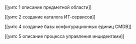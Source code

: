 [[уитс 1 описание предметной области]]

[[уитс 2 создание каталога ИТ-сервисов]]

[[уитс 4 создание базы конфигурационных единиц CMDB]]

[[уитс 5 описание процесса управления инцидентами]]